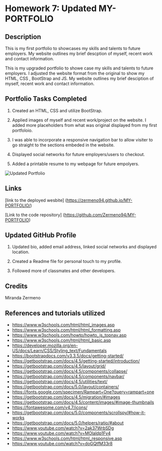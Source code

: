 # **Homework 7: Updated MY-PORTFOLIO**

## **Description**
This is my first portfolio to showcases my skills and talents to future employers. My website outlines my brief descption of myself, recent work and contact information. 

This is my upgraded portfolio to showe case my skills and talents to future employers. I adjusted the website format from the original to show my HTML, CSS , BootStrap and JS. My website outlines my brief desciption of myself, recent work and contact information. 


## **Portfolio Tasks Completed**

1. Created an HTML, CSS and utilize BootStrap. 

2. Applied images of myself and recent work/project on the website. I added more placeholders from what was original displayed from my first portfoloio. 

3. I was able to incorporate a responsive navigation bar to allow visiter to go straight to the sections embeded in the website. 

4. Displayed social networks for future employers/users to checkout. 

5. Added a printable resume to my webpage for future empolyers.

![Updated Portfolio ](https://user-images.githubusercontent.com/87839888/135703382-87e15c16-3e04-41c9-bbf8-da6451368809.png)

## **Links**

[link to the deployed wesbite] (https://zermeno94.github.io/MY-PORTFOLIO/)

[Link to the code repository] (https://github.com/Zermeno94/MY-PORTFOLIO)

## **Updated GitHub Profile**

1. Updated bio, added email address, linked social networks and displayed location. 

2. Created a Readme file for personal touch to my profile. 

3. Followed more of classmates and other developers. 


## **Credits**
Miranda Zermeno

## **References and tutorials utilized**
* https://www.w3schools.com/html/html_images.asp
* https://www.w3schools.com/html/html_formatting.asp
* https://www.w3schools.com/howto/howto_js_topnav.asp
* https://www.w3schools.com/html/html_basic.asp
* https://developer.mozilla.org/en-US/docs/Learn/CSS/Styling_text/Fundamentals
* https://bootstrapdocs.com/v3.3.5/docs/getting-started/
* https://getbootstrap.com/docs/4.5/getting-started/introduction/
* https://getbootstrap.com/docs/4.5/layout/grid/
* https://getbootstrap.com/docs/4.5/components/collapse/
* https://getbootstrap.com/docs/4.5/components/navbar/
* https://getbootstrap.com/docs/4.5/utilities/text/
* https://getbootstrap.com/docs/5.0/layout/containers/
* https://fonts.google.com/specimen/Rampart+One?query=rampart+one
* https://getbootstrap.com/docs/4.5/migration/#images
* https://getbootstrap.com/docs/4.5/content/images/#image-thumbnails
* https://fontawesome.com/v4.7/icons/
* https://getbootstrap.com/docs/5.0/components/scrollspy/#how-it-works
* https://getbootstrap.com/docs/5.0/helpers/ratio/#about
* https://www.youtube.com/watch?v=2ak37WrbSDg
* https://www.youtube.com/watch?v=MOlaldp1Fv4
* https://www.w3schools.com/html/html_responsive.asp
* https://www.youtube.com/watch?v=doGQtfM33r8


